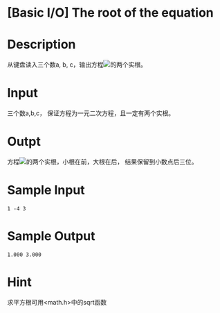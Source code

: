 # [Basic I/O] The root of the equation

# Description

从键盘读入三个数a, b, c，输出方程![](http://latex.codecogs.com/svg.latex?ax^2+bx+c=0)的两个实根。

# Input

三个数a,b,c， 保证方程为一元二次方程，且一定有两个实根。

# Outpt

方程![](http://latex.codecogs.com/svg.latex?ax^2+bx+c=0)的两个实根，小根在前，大根在后， 结果保留到小数点后三位。

# Sample Input

```
1 -4 3
```

# Sample Output

```
1.000 3.000
```

# Hint

求平方根可用&lt;math.h&gt;中的sqrt函数